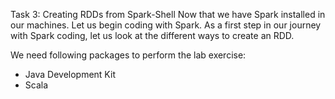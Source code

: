Task 3: Creating RDDs from Spark-Shell
Now that we have Spark installed in our machines. Let us begin coding with Spark. As a first step in our journey with Spark coding, let us look at the different ways to create an RDD. 


We need following packages to perform the lab exercise: 
- Java Development Kit
- Scala
